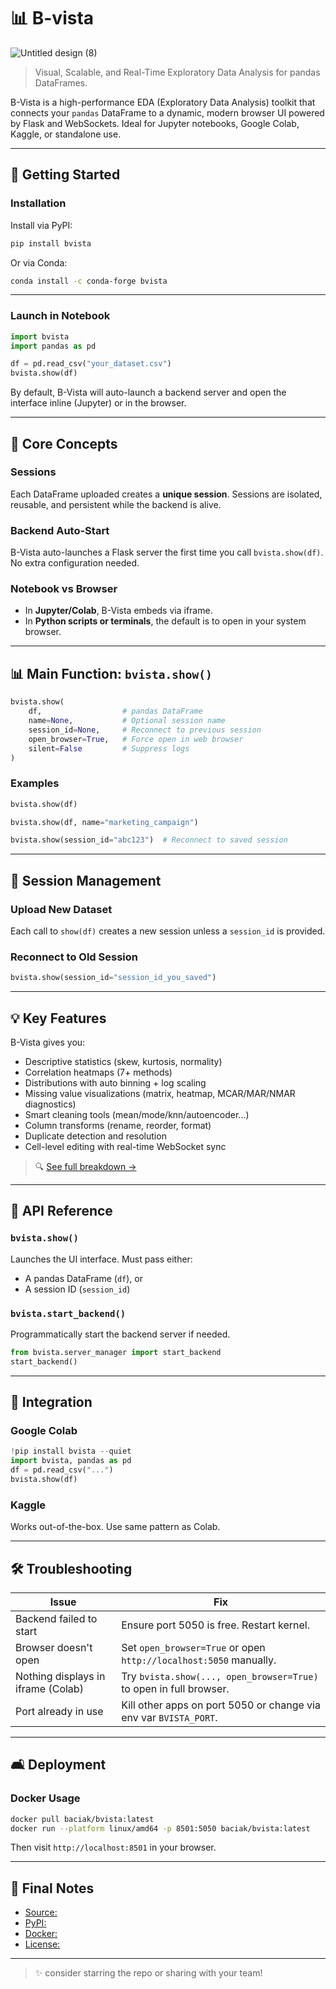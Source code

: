 # 📊 B-vista
![Untitled design (8)](https://github.com/user-attachments/assets/e146c080-77cf-4477-8f96-16b56d563dbc)

> Visual, Scalable, and Real-Time Exploratory Data Analysis for pandas DataFrames.

B-Vista is a high-performance EDA (Exploratory Data Analysis) toolkit that connects your `pandas` DataFrame to a dynamic, modern browser UI powered by Flask and WebSockets. Ideal for Jupyter notebooks, Google Colab, Kaggle, or standalone use.

---

## 🔧 Getting Started

### Installation

Install via PyPI:
```bash
pip install bvista
```

Or via Conda:
```bash
conda install -c conda-forge bvista
```

---

### Launch in Notebook

```python
import bvista
import pandas as pd

df = pd.read_csv("your_dataset.csv")
bvista.show(df)
```

By default, B-Vista will auto-launch a backend server and open the interface inline (Jupyter) or in the browser.

---

## 🌟 Core Concepts

### Sessions
Each DataFrame uploaded creates a **unique session**. Sessions are isolated, reusable, and persistent while the backend is alive.

### Backend Auto-Start
B-Vista auto-launches a Flask server the first time you call `bvista.show(df)`. No extra configuration needed.

### Notebook vs Browser
- In **Jupyter/Colab**, B-Vista embeds via iframe.
- In **Python scripts or terminals**, the default is to open in your system browser.

---

## 📊 Main Function: `bvista.show()`

```python
bvista.show(
    df,                  # pandas DataFrame
    name=None,           # Optional session name
    session_id=None,     # Reconnect to previous session
    open_browser=True,   # Force open in web browser
    silent=False         # Suppress logs
)
```

### Examples
```python
bvista.show(df)

bvista.show(df, name="marketing_campaign")

bvista.show(session_id="abc123")  # Reconnect to saved session
```

---

## 🔄 Session Management

### Upload New Dataset
Each call to `show(df)` creates a new session unless a `session_id` is provided.

### Reconnect to Old Session
```python
bvista.show(session_id="session_id_you_saved")
```

---

## 💡 Key Features

B-Vista gives you:
- Descriptive statistics (skew, kurtosis, normality)
- Correlation heatmaps (7+ methods)
- Distributions with auto binning + log scaling
- Missing value visualizations (matrix, heatmap, MCAR/MAR/NMAR diagnostics)
- Smart cleaning tools (mean/mode/knn/autoencoder...)
- Column transforms (rename, reorder, format)
- Duplicate detection and resolution
- Cell-level editing with real-time WebSocket sync

> 🔍 [See full  breakdown →](docs/features.md)

---

## 📒 API Reference

### `bvista.show()`
Launches the UI interface. Must pass either:
- A pandas DataFrame (`df`), or
- A session ID (`session_id`)

### `bvista.start_backend()`
Programmatically start the backend server if needed.

```python
from bvista.server_manager import start_backend
start_backend()
```

---

## 📎 Integration

### Google Colab
```python
!pip install bvista --quiet
import bvista, pandas as pd
df = pd.read_csv("...")
bvista.show(df)
```

### Kaggle
Works out-of-the-box. Use same pattern as Colab.

---

## 🛠️ Troubleshooting

| Issue                                | Fix                                                                 |
|-------------------------------------|----------------------------------------------------------------------|
| Backend failed to start             | Ensure port 5050 is free. Restart kernel.                           |
| Browser doesn't open                | Set `open_browser=True` or open `http://localhost:5050` manually.   |
| Nothing displays in iframe (Colab)  | Try `bvista.show(..., open_browser=True)` to open in full browser. |
| Port already in use                 | Kill other apps on port 5050 or change via env var `BVISTA_PORT`.   |

---

## 🛋️ Deployment

### Docker Usage
```bash
docker pull baciak/bvista:latest
docker run --platform linux/amd64 -p 8501:5050 baciak/bvista:latest
```
Then visit `http://localhost:8501` in your browser.

---

## 🔹 Final Notes

- [Source:](https://github.com/Baci-Ak/b-vista)
- [PyPI:](https://pypi.org/project/bvista)
- [Docker:](https://hub.docker.com/r/baciak/bvista)
- [License:](LICENSE)

---

> ✨ consider starring the repo or sharing with your team!
